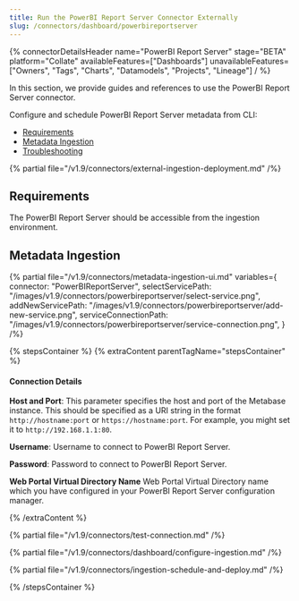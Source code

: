 ```yaml
---
title: Run the PowerBI Report Server Connector Externally
slug: /connectors/dashboard/powerbireportserver
---
```


{% connectorDetailsHeader
  name="PowerBI Report Server"
  stage="BETA"
  platform="Collate"
  availableFeatures=["Dashboards"]
  unavailableFeatures=["Owners", "Tags", "Charts", "Datamodels", "Projects", "Lineage"]
/ %}

In this section, we provide guides and references to use the PowerBI Report Server connector.

Configure and schedule PowerBI Report Server metadata from CLI:

- [Requirements](#requirements)
- [Metadata Ingestion](#metadata-ingestion)
- [Troubleshooting](/connectors/dashboard/powerbireportserver/troubleshooting)

{% partial file="/v1.9/connectors/external-ingestion-deployment.md" /%}

## Requirements

The PowerBI Report Server should be accessible from the ingestion environment.

## Metadata Ingestion

{% partial 
  file="/v1.9/connectors/metadata-ingestion-ui.md" 
  variables={
    connector: "PowerBIReportServer", 
    selectServicePath: "/images/v1.9/connectors/powerbireportserver/select-service.png",
    addNewServicePath: "/images/v1.9/connectors/powerbireportserver/add-new-service.png",
    serviceConnectionPath: "/images/v1.9/connectors/powerbireportserver/service-connection.png",
} 
/%}

{% stepsContainer %}
{% extraContent parentTagName="stepsContainer" %}

#### Connection Details

**Host and Port**:
This parameter specifies the host and port of the Metabase instance. This should be specified as a URI string in the format `http://hostname:port` or `https://hostname:port`. 
For example, you might set it to `http://192.168.1.1:80`.

**Username**:
Username to connect to PowerBI Report Server.

**Password**:
Password to connect to PowerBI Report Server.

**Web Portal Virtual Directory Name**
Web Portal Virtual Directory name which you have configured in your PowerBI Report Server configuration manager.

{% /extraContent %}

{% partial file="/v1.9/connectors/test-connection.md" /%}

{% partial file="/v1.9/connectors/dashboard/configure-ingestion.md" /%}

{% partial file="/v1.9/connectors/ingestion-schedule-and-deploy.md" /%}

{% /stepsContainer %}
